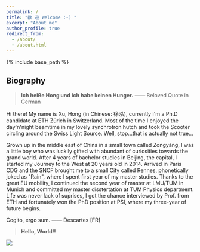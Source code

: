 ```yaml
---
permalink: /
title: "歡 迎 Welcome :-) "
excerpt: "About me"
author_profile: true
redirect_from: 
  - /about/
  - /about.html
---
```

<!-- Global site tag (gtag.js) - Google Analytics -->
<script async src="https://www.googletagmanager.com/gtag/js?id=UA-129282360-1"></script>
<script>
  window.dataLayer = window.dataLayer || [];
  function gtag(){dataLayer.push(arguments);}
  gtag('js', new Date());

  gtag('config', 'UA-129282360-1');
</script>

{% include base_path %}



## Biography

>**Ich heiße Hong und ich habe keinen Hunger.** —— Beloved Quote in German

<p>Hi there! My name is Xu, Hong (in Chinese: 徐泓), currently I'm a Ph.D candidate at ETH Zürich in Switzerland. Most of the time I enjoyed the day'n'night beamtime in my lovely synchrotron hutch and took the Scooter circling around the Swiss Light Source. Well, stop...that is actually not true...</p> 

<p>Grown up in the middle east of China in a small town called Zōngyáng, I was a little boy who was luckily gifted with abundant of curiosities towards the grand world. After 4 years of bachelor studies in Beijing, the capital, I started my Journey to the West at 20 years old in 2014. Arrived in Paris CDG and the SNCF brought me to a small City called Rennes, phonetically joked as "Rain", where I spent first year of my master studies. Thanks to the great EU mobility, I continued the second year of master at LMU/TUM in Munich and committed my master disstertation at TUM Physics department. Life was never lack of suprises, I got the chance interviewed by Prof. from ETH and fortunately won the PhD position at PSI, where my three-year of future begins. </p> 

<p>Cogito, ergo sum. —— Descartes [FR] </p> 

<div id="google_translate_element"></div><script type="text/javascript">
function googleTranslateElementInit() {
  new google.translate.TranslateElement({pageLanguage: 'en', multilanguagePage: true}, 'google_translate_element');
}
</script><script type="text/javascript" src="//translate.google.com/translate_a/element.js?cb=googleTranslateElementInit"></script>  

>**Hello, World!!**

<script type='text/javascript' id='clustrmaps' src='//cdn.clustrmaps.com/map_v2.js?cl=bfbfbf&w=a&t=t&d=31-oTbxba9tgCZlE4jtgH4WP8bNi_2y2Qgo5dZNFtRk&co=ffffff&cmo=ffc553&cmn=ff5353&ct=c4bebe'></script>

<a href="https://info.flagcounter.com/D897"><img src="https://s01.flagcounter.com/count/D897/bg_FFFFFF/txt_404040/border_FFFFFF/columns_8/maxflags_16/viewers_3/labels_0/pageviews_1/flags_0/percent_0/" border="0"></a>
